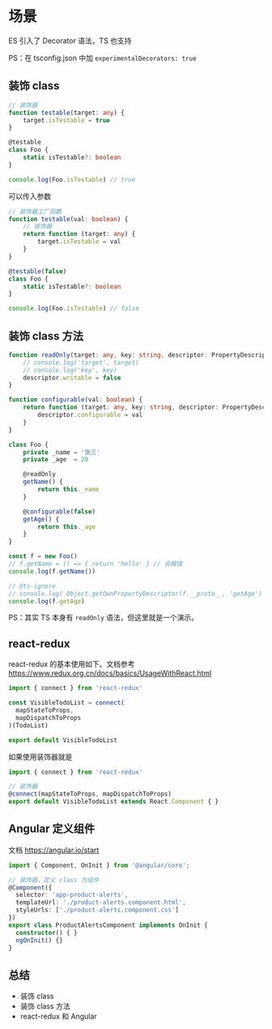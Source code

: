 # 场景

ES 引入了 Decorator 语法，TS 也支持

PS：在 tsconfig.json 中加 `experimentalDecorators: true`

## 装饰 class

```ts
// 装饰器
function testable(target: any) {
    target.isTestable = true
}

@testable
class Foo {
    static isTestable?: boolean
}

console.log(Foo.isTestable) // true
```

可以传入参数

```ts
// 装饰器工厂函数
function testable(val: boolean) {
    // 装饰器
    return function (target: any) {
        target.isTestable = val
    }
}

@testable(false)
class Foo {
    static isTestable?: boolean
}

console.log(Foo.isTestable) // false
```

## 装饰 class 方法

```ts
function readOnly(target: any, key: string, descriptor: PropertyDescriptor) {
    // console.log('target', target)
    // console.log('key', key)
    descriptor.writable = false
}

function configurable(val: boolean) {
    return function (target: any, key: string, descriptor: PropertyDescriptor) {
        descriptor.configurable = val
    }
}

class Foo {
    private _name = '张三'
    private _age  = 20

    @readOnly
    getName() {
        return this._name
    }

    @configurable(false)
    getAge() {
        return this._age
    }
}

const f = new Foo()
// f.getName = () => { return 'hello' } // 会报错
console.log(f.getName())

// @ts-ignore
// console.log( Object.getOwnPropertyDescriptor(f.__proto__, 'getAge') ) // { configurable: false }
console.log(f.getAge)
```

PS：其实 TS 本身有 `readOnly` 语法，但这里就是一个演示。

## react-redux

react-redux 的基本使用如下。文档参考 https://www.redux.org.cn/docs/basics/UsageWithReact.html

```js
import { connect } from 'react-redux'

const VisibleTodoList = connect(
  mapStateToProps,
  mapDispatchToProps
)(TodoList)

export default VisibleTodoList
```

如果使用装饰器就是

```js
import { connect } from 'react-redux'

// 装饰器
@connect(mapStateToProps, mapDispatchToProps)
export default VisibleTodoList extends React.Component { }
```

## Angular 定义组件

文档 https://angular.io/start

```ts
import { Component, OnInit } from '@angular/core';

// 装饰器，定义 class 为组件
@Component({
  selector: 'app-product-alerts',
  templateUrl: './product-alerts.component.html',
  styleUrls: ['./product-alerts.component.css']
})
export class ProductAlertsComponent implements OnInit {
  constructor() { }
  ngOnInit() {}
}
```

## 总结

- 装饰 class
- 装饰 class 方法
- react-redux 和 Angular
